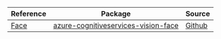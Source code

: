| Reference | Package | Source |
|---|---|---|
|[Face](cognitiveservices-vision-face-readme.md)|[azure-cognitiveservices-vision-face](https://pypi.org/project/azure-cognitiveservices-vision-face)|[Github](https://github.com/Azure/azure-sdk-for-python)|
